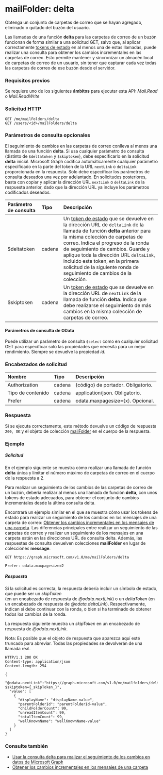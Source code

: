 # <a name="mailfolder-delta"></a>mailFolder: delta

Obtenga un conjunto de carpetas de correo que se hayan agregado, eliminado o quitado del buzón del usuario.

Las llamadas de una función **delta** para las carpetas de correo de un buzón funcionan de forma similar a una solicitud GET, salvo que, al aplicar correctamente [tokens de estado](../../../concepts/delta_query_overview.md) en al menos una de estas llamadas, puede realizar una consulta para obtener los cambios incrementales en las carpetas de correo. Esto permite mantener y sincronizar un almacén local de carpetas de correo de un usuario, sin tener que capturar cada vez todas las carpetas de correo de ese buzón desde el servidor.

### <a name="prerequisites"></a>Requisitos previos
Se requiere uno de los siguientes **ámbitos** para ejecutar esta API: _Mail.Read_ o _Mail.ReadWrite_

### <a name="http-request"></a>Solicitud HTTP
<!-- { "blockType": "ignored" } -->
```http
GET /me/mailFolders/delta
GET /users/<id>/mailFolders/delta
```

### <a name="optional-query-parameters"></a>Parámetros de consulta opcionales

El seguimiento de cambios en las carpetas de correo conlleva al menos una llamada de una función **delta**. Si usa cualquier parámetro de consulta (distinto de `$deltatoken` y `$skiptoken`), debe especificarlo en la solicitud **delta** inicial. Microsoft Graph codifica automáticamente cualquier parámetro especificado en la parte del token de la URL `nextLink` o `deltaLink` proporcionada en la respuesta. Solo debe especificar los parámetros de consulta deseados una vez por adelantado. En solicitudes posteriores, basta con copiar y aplicar la dirección URL `nextLink` o `deltaLink` de la respuesta anterior, dado que la dirección URL ya incluye los parámetros codificados deseados.

| Parámetro de consulta       | Tipo    |Descripción|
|:---------------|:--------|:----------|
| $deltatoken | cadena | Un [token de estado](../../../concepts/delta_query_overview.md) que se devuelve en la dirección URL de `deltaLink` de la llamada de función **delta** anterior para la misma colección de carpetas de correo. Indica el progreso de la ronda de seguimiento de cambios. Guarde y aplique toda la dirección URL `deltaLink`, incluido este token, en la primera solicitud de la siguiente ronda de seguimiento de cambios de la colección.|
| $skiptoken | cadena | Un [token de estado](../../../concepts/delta_query_overview.md) que se devuelve en la dirección URL de `nextLink` de la llamada de función **delta**. Indica que debe realizarse el seguimiento de más cambios en la misma colección de carpetas de correo. |


#### <a name="odata-query-parameters"></a>Parámetros de consulta de OData

Puede utilizar un parámetro de consulta `$select` como en cualquier solicitud GET para especificar solo las propiedades que necesita para un mejor rendimiento. Siempre se devuelve la propiedad _id_. 

### <a name="request-headers"></a>Encabezados de solicitud
| Nombre       | Tipo | Descripción |
|:---------------|:----------|:----------|
| Authorization  | cadena  | {código} de portador. Obligatorio.|
| Tipo de contenido  | cadena  | application/json. Obligatorio. |
| Prefer | cadena  | odata.maxpagesize={x}. Opcional. |


### <a name="response"></a>Respuesta
Si se ejecuta correctamente, este método devuelve un código de respuesta `200, OK` y el objeto de colección [mailFolder](../resources/mailfolder.md) en el cuerpo de la respuesta.

### <a name="example"></a>Ejemplo
##### <a name="request"></a>Solicitud
En el ejemplo siguiente se muestra cómo realizar una llamada de función **delta** única y limitar el número máximo de carpetas de correo en el cuerpo de la respuesta a 2.

Para realizar un seguimiento de los cambios de las carpetas de correo de un buzón, debería realizar al menos una llamada de función **delta**, con unos tokens de estado adecuados, para obtener el conjunto de cambios incrementales desde la última consulta delta. 

Encontrará un ejemplo similar en el que se muestra cómo usar los tokens de estado para realizar un seguimiento de los cambios en los mensajes de una carpeta de correo: [Obtener los cambios incrementales en los mensajes de una carpeta](../../../concepts/delta_query_messages.md). Las diferencias principales entre realizar un seguimiento de las carpetas de correo y realizar un seguimiento de los mensajes en una carpeta están en las direcciones URL de consulta delta. Además, las respuestas de consulta devuelven colecciones **mailFolder** en lugar de colecciones **message**.

<!-- {
  "blockType": "request",
  "name": "mailfolder_delta"
}-->
```http
GET https://graph.microsoft.com/v1.0/me/mailFolders/delta

Prefer: odata.maxpagesize=2
```

##### <a name="response"></a>Respuesta

Si la solicitud es correcta, la respuesta debería incluir un símbolo de estado, que puede ser un _skipToken_  
(en un encabezado de respuesta de _@odata.nextLink_) o un _deltaToken_ (en un encabezado de respuesta de _@odata.deltaLink_). Respectivamente, indican si debe continuar con la ronda, o bien si ha terminado de obtener todos los cambios de la ronda.

La respuesta siguiente muestra un _skipToken_ en un encabezado de respuesta de _@odata.nextLink_.

Nota: Es posible que el objeto de respuesta que aparezca aquí esté truncado para abreviar. Todas las propiedades se devolverán de una llamada real.
<!-- {
  "blockType": "response",
  "truncated": true,
  "@odata.type": "microsoft.graph.mailFolder",
  "isCollection": true
} -->
```http
HTTP/1.1 200 OK
Content-type: application/json
Content-length: 254

{
  "@odata.nextLink":"https://graph.microsoft.com/v1.0/me/mailfolders/delta?$skiptoken={_skipToken_}",
  "value": [
    {
      "displayName": "displayName-value",
      "parentFolderId": "parentFolderId-value",
      "childFolderCount": 99,
      "unreadItemCount": 99,
      "totalItemCount": 99,
      "wellKnownName": "wellKnownName-value"
    }
  ]
}
```

### <a name="see-also"></a>Consulte también

- [Usar la consulta delta para realizar el seguimiento de los cambios en datos de Microsoft Graph](../../../concepts/delta_query_overview.md)
- [Obtener los cambios incrementales en los mensajes de una carpeta](../../../concepts/delta_query_messages.md)

<!-- uuid: 8fcb5dbc-d5aa-4681-8e31-b001d5168d79
2015-10-25 14:57:30 UTC -->
<!-- {
  "type": "#page.annotation",
  "description": "mailFolder: delta",
  "keywords": "",
  "section": "documentation",
  "tocPath": ""
}-->